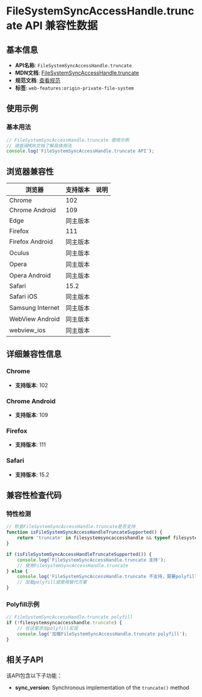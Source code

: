 # FileSystemSyncAccessHandle.truncate API 兼容性数据

## 基本信息

- **API名称**: `FileSystemSyncAccessHandle.truncate`
- **MDN文档**: [FileSystemSyncAccessHandle.truncate](https://developer.mozilla.org/docs/Web/API/FileSystemSyncAccessHandle/truncate)
- **规范文档**: [查看规范](https://fs.spec.whatwg.org/#api-filesystemsyncaccesshandle-truncate)
- **标签**: `web-features:origin-private-file-system`

## 使用示例

### 基本用法

```javascript
// FileSystemSyncAccessHandle.truncate 使用示例
// 请查阅MDN文档了解具体用法
console.log('FileSystemSyncAccessHandle.truncate API');
```

## 浏览器兼容性

| 浏览器 | 支持版本 | 说明 |
|--------|----------|------|
| Chrome | 102 |  |
| Chrome Android | 109 |  |
| Edge | 同主版本 |  |
| Firefox | 111 |  |
| Firefox Android | 同主版本 |  |
| Oculus | 同主版本 |  |
| Opera | 同主版本 |  |
| Opera Android | 同主版本 |  |
| Safari | 15.2 |  |
| Safari iOS | 同主版本 |  |
| Samsung Internet | 同主版本 |  |
| WebView Android | 同主版本 |  |
| webview_ios | 同主版本 |  |

## 详细兼容性信息

### Chrome

- **支持版本**: 102

### Chrome Android

- **支持版本**: 109

### Firefox

- **支持版本**: 111

### Safari

- **支持版本**: 15.2

## 兼容性检查代码

### 特性检测

```javascript
// 检查FileSystemSyncAccessHandle.truncate是否支持
function isFileSystemSyncAccessHandleTruncateSupported() {
    return 'truncate' in filesystemsyncaccesshandle && typeof filesystemsyncaccesshandle.truncate === 'function';
}

if (isFileSystemSyncAccessHandleTruncateSupported()) {
    console.log('FileSystemSyncAccessHandle.truncate 支持');
    // 使用FileSystemSyncAccessHandle.truncate
} else {
    console.log('FileSystemSyncAccessHandle.truncate 不支持，需要polyfill');
    // 加载polyfill或使用替代方案
}
```

### Polyfill示例

```javascript
// FileSystemSyncAccessHandle.truncate polyfill
if (!filesystemsyncaccesshandle.truncate) {
    // 在这里添加polyfill实现
    console.log('加载FileSystemSyncAccessHandle.truncate polyfill');
}
```

## 相关子API

该API包含以下子功能：

- **sync_version**: Synchronous implementation of the `truncate()` method

